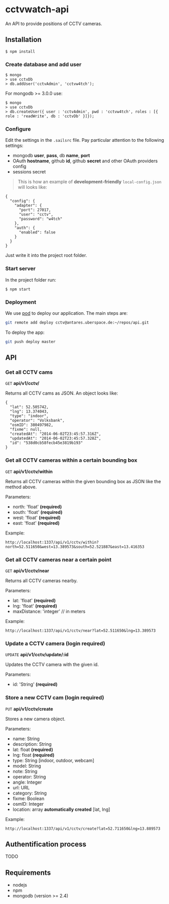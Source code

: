 # cctvwatch-api

An API to provide positions of CCTV cameras.

## Installation
```
$ npm install
```

### Create database and add user
```
$ mongo
> use cctvDb
> db.addUser('cctvAdmin', 'cctvw4tch');
```

For mongodb >= 3.0.0 use:
```
$ mongo
> use cctvDb
> db.createUser({ user : 'cctvAdmin', pwd : 'cctvw4tch', roles : [{ role : 'readWrite', db : 'cctvDb' }]});
```

### Configure
Edit the settings in the ```.sailsrc``` file.
Pay particular attention to the following settings:
- mongodb **user**, **pass**, db **name**, **port**
- OAuth **hostname**, github **id**, github **secret** and other OAuth providers config
- sessions secret

>This is how an example of **development-friendly** ```local-config.json``` will looks like:
```
{
  "config": {
    "adapter": {
      "port": 27017,
      "user": "cctv",
      "password": "w4tch"
    },
    "auth": {
      "enabled": false
    }
  }
}
```
Just write it into the project root folder.

### Start server
In the project folder run:
```
$ npm start
```

### Deployment
We use [pod](https://github.com/yyx990803/pod) to deploy our application.
The main steps are:
```sh
git remote add deploy cctv@antares.uberspace.de:~/repos/api.git
```
To deploy the app:
```sh
git push deploy master
```


## API

### Get all CCTV cams

```GET``` **api/v1/cctv/** 

Returns all CCTV cams as JSON. An object looks like:

```
{
  "lat": 52.505742,
  "lng": 13.374043,
  "type": "indoor",
  "operator": "Volksbank",
  "osmID": 380497982,
  "fixme": null,
  "createdAt": "2014-06-02T23:45:57.316Z",
  "updatedAt": "2014-06-02T23:45:57.328Z",
  "id": "538d0cb58fecb45e3819b193"
}
```

### Get all CCTV cameras within a certain bounding box

```GET``` **api/v1/cctv/within** 

Returns all CCTV cameras within the given bounding box as JSON like the method above.

Parameters:

*   north: 'float' **(required)**
*   south: 'float' **(required)**
*   west: 'float' **(required)**
*   east: 'float' **(required)**

Example:

```
http://localhost:1337/api/v1/cctv/within?north=52.511650&west=13.389573&south=52.521887&east=13.416353
```

### Get all CCTV cameras near a certain point

```GET``` **api/v1/cctv/near** 

Returns all CCTV cameras nearby.

Parameters:

*   lat: 'float' **(required)**
*   lng: 'float' **(required)**
*   maxDistance: 'integer' // in meters


Example:

```
http://localhost:1337/api/v1/cctv/near?lat=52.511650&lng=13.389573
```

### Update a CCTV camera (login required)

```UPDATE``` **api/v1/cctv/update/:id** 

Updates the CCTV camera with the given id.

Parameters:

*   id: 'String' **(required)**


### Store a new CCTV cam (login required)

```PUT``` **api/v1/cctv/create**

Stores a new camera object.

Parameters:
*   name: String
*   description: String
*   lat: float **(required)**
*   lng: float **(required)**
*   type: String [indoor, outdoor, webcam]
*   model: String
*   note:  String
*   operator: String
*   angle: Integer
*   url: URL
*   category: String
*   fixme: Boolean
*   osmID: Integer
*   location: array **automatically created** [lat, lng]


Example:

```
http://localhost:1337/api/v1/cctv/create?lat=52.711650&lng=13.889573
```

## Authentification process
  TODO

## Requirements

*   nodejs
*   npm
*   mongodb (version >= 2.4)
